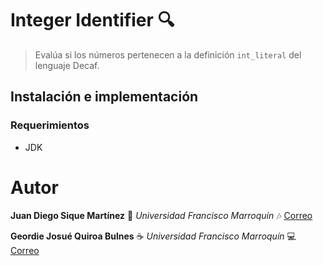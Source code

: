 # Integer Identifier :mag:
> Evalúa si los números pertenecen a la definición ```int_literal``` del lenguaje Decaf.

## Instalación e implementación
### Requerimientos
* JDK

# Autor

**Juan Diego Sique Martínez** :musical_keyboard: *Universidad Francisco Marroquín* :notes: [Correo](juandiegosique@ufm.edu)


**Geordie Josué Quiroa Bulnes** :coffee: *Universidad Francisco Marroquín* :computer: [Correo](gquiroa@ufm.edu)
